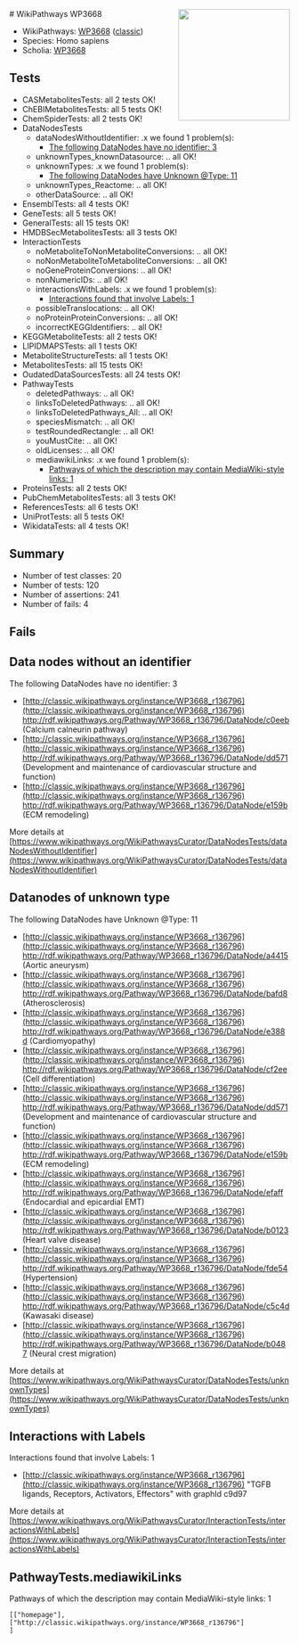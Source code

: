 <img style="float: right; width: 200px" src="https://upload.wikimedia.org/wikipedia/commons/thumb/8/83/Wplogo_with_text_500.png/640px-Wplogo_with_text_500.png" />
# WikiPathways WP3668

* WikiPathways: [WP3668](https://wikipathways.org/pathways/WP3668) ([classic](https://classic.wikipathways.org/instance/WP3668))
* Species: Homo sapiens
* Scholia: [WP3668](https://scholia.toolforge.org/wikipathways/WP3668)
## Tests
* CASMetabolitesTests: all 2 tests OK!
* ChEBIMetabolitesTests: all 5 tests OK!
* ChemSpiderTests: all 2 tests OK!
* DataNodesTests
    * dataNodesWithoutIdentifier: .x we found 1 problem(s):
        * [The following DataNodes have no identifier: 3](#d2d32fa2)
    * unknownTypes_knownDatasource: .. all OK!
    * unknownTypes: .x we found 1 problem(s):
        * [The following DataNodes have Unknown @Type: 11](#ef950832)
    * unknownTypes_Reactome: .. all OK!
    * otherDataSource: .. all OK!
* EnsemblTests: all 4 tests OK!
* GeneTests: all 5 tests OK!
* GeneralTests: all 15 tests OK!
* HMDBSecMetabolitesTests: all 3 tests OK!
* InteractionTests
    * noMetaboliteToNonMetaboliteConversions: .. all OK!
    * noNonMetaboliteToMetaboliteConversions: .. all OK!
    * noGeneProteinConversions: .. all OK!
    * nonNumericIDs: .. all OK!
    * interactionsWithLabels: .x we found 1 problem(s):
        * [Interactions found that involve Labels: 1](#630d2678)
    * possibleTranslocations: .. all OK!
    * noProteinProteinConversions: .. all OK!
    * incorrectKEGGIdentifiers: .. all OK!
* KEGGMetaboliteTests: all 2 tests OK!
* LIPIDMAPSTests: all 1 tests OK!
* MetaboliteStructureTests: all 1 tests OK!
* MetabolitesTests: all 15 tests OK!
* OudatedDataSourcesTests: all 24 tests OK!
* PathwayTests
    * deletedPathways: .. all OK!
    * linksToDeletedPathways: .. all OK!
    * linksToDeletedPathways_All: .. all OK!
    * speciesMismatch: .. all OK!
    * testRoundedRectangle: .. all OK!
    * youMustCite: .. all OK!
    * oldLicenses: .. all OK!
    * mediawikiLinks: .x we found 1 problem(s):
        * [Pathways of which the description may contain MediaWiki-style links: 1](#da69cf45)
* ProteinsTests: all 2 tests OK!
* PubChemMetabolitesTests: all 3 tests OK!
* ReferencesTests: all 6 tests OK!
* UniProtTests: all 5 tests OK!
* WikidataTests: all 4 tests OK!


## Summary

* Number of test classes: 20
* Number of tests: 120
* Number of assertions: 241
* Number of fails: 4

## Fails

<a name="d2d32fa2" />

## Data nodes without an identifier

The following DataNodes have no identifier: 3

* [http://classic.wikipathways.org/instance/WP3668_r136796](http://classic.wikipathways.org/instance/WP3668_r136796) http://rdf.wikipathways.org/Pathway/WP3668_r136796/DataNode/c0eeb (Calcium calneurin pathway)
* [http://classic.wikipathways.org/instance/WP3668_r136796](http://classic.wikipathways.org/instance/WP3668_r136796) http://rdf.wikipathways.org/Pathway/WP3668_r136796/DataNode/dd571 (Development and maintenance 
of cardiovascular structure 
and function)
* [http://classic.wikipathways.org/instance/WP3668_r136796](http://classic.wikipathways.org/instance/WP3668_r136796) http://rdf.wikipathways.org/Pathway/WP3668_r136796/DataNode/e159b (ECM remodeling)


More details at [https://www.wikipathways.org/WikiPathwaysCurator/DataNodesTests/dataNodesWithoutIdentifier](https://www.wikipathways.org/WikiPathwaysCurator/DataNodesTests/dataNodesWithoutIdentifier)

<a name="ef950832" />

## Datanodes of unknown type

The following DataNodes have Unknown @Type: 11

* [http://classic.wikipathways.org/instance/WP3668_r136796](http://classic.wikipathways.org/instance/WP3668_r136796) http://rdf.wikipathways.org/Pathway/WP3668_r136796/DataNode/a4415 (Aortic aneurysm)
* [http://classic.wikipathways.org/instance/WP3668_r136796](http://classic.wikipathways.org/instance/WP3668_r136796) http://rdf.wikipathways.org/Pathway/WP3668_r136796/DataNode/bafd8 (Atherosclerosis)
* [http://classic.wikipathways.org/instance/WP3668_r136796](http://classic.wikipathways.org/instance/WP3668_r136796) http://rdf.wikipathways.org/Pathway/WP3668_r136796/DataNode/e388d (Cardiomyopathy)
* [http://classic.wikipathways.org/instance/WP3668_r136796](http://classic.wikipathways.org/instance/WP3668_r136796) http://rdf.wikipathways.org/Pathway/WP3668_r136796/DataNode/cf2ee (Cell differentiation)
* [http://classic.wikipathways.org/instance/WP3668_r136796](http://classic.wikipathways.org/instance/WP3668_r136796) http://rdf.wikipathways.org/Pathway/WP3668_r136796/DataNode/dd571 (Development and maintenance 
of cardiovascular structure 
and function)
* [http://classic.wikipathways.org/instance/WP3668_r136796](http://classic.wikipathways.org/instance/WP3668_r136796) http://rdf.wikipathways.org/Pathway/WP3668_r136796/DataNode/e159b (ECM remodeling)
* [http://classic.wikipathways.org/instance/WP3668_r136796](http://classic.wikipathways.org/instance/WP3668_r136796) http://rdf.wikipathways.org/Pathway/WP3668_r136796/DataNode/efaff (Endocardial and epicardial EMT)
* [http://classic.wikipathways.org/instance/WP3668_r136796](http://classic.wikipathways.org/instance/WP3668_r136796) http://rdf.wikipathways.org/Pathway/WP3668_r136796/DataNode/b0123 (Heart valve disease)
* [http://classic.wikipathways.org/instance/WP3668_r136796](http://classic.wikipathways.org/instance/WP3668_r136796) http://rdf.wikipathways.org/Pathway/WP3668_r136796/DataNode/fde54 (Hypertension)
* [http://classic.wikipathways.org/instance/WP3668_r136796](http://classic.wikipathways.org/instance/WP3668_r136796) http://rdf.wikipathways.org/Pathway/WP3668_r136796/DataNode/c5c4d (Kawasaki disease)
* [http://classic.wikipathways.org/instance/WP3668_r136796](http://classic.wikipathways.org/instance/WP3668_r136796) http://rdf.wikipathways.org/Pathway/WP3668_r136796/DataNode/b0487 (Neural crest migration)


More details at [https://www.wikipathways.org/WikiPathwaysCurator/DataNodesTests/unknownTypes](https://www.wikipathways.org/WikiPathwaysCurator/DataNodesTests/unknownTypes)

<a name="630d2678" />

## Interactions with Labels

Interactions found that involve Labels: 1

* [http://classic.wikipathways.org/instance/WP3668_r136796](http://classic.wikipathways.org/instance/WP3668_r136796) "TGFB ligands, 
Receptors, 
Activators, 
Effectors" with graphId c9d97


More details at [https://www.wikipathways.org/WikiPathwaysCurator/InteractionTests/interactionsWithLabels](https://www.wikipathways.org/WikiPathwaysCurator/InteractionTests/interactionsWithLabels)

<a name="da69cf45" />

## PathwayTests.mediawikiLinks

Pathways of which the description may contain MediaWiki-style links: 1
```
[["homepage"],
["http://classic.wikipathways.org/instance/WP3668_r136796"]
]
```

